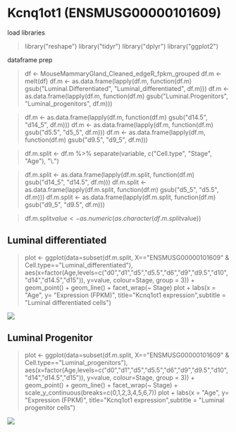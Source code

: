 # Kcnq1ot1 (ENSMUSG00000101609)

load libraries

> library("reshape")
> library("tidyr")
> library("dplyr")
> library("ggplot2")

dataframe prep
> df <- MouseMammaryGland_Cleaned_edgeR_fpkm_grouped
> df.m <- melt(df)
> df.m <- as.data.frame(lapply(df.m, function(df.m) gsub("Luminal.Differentiated", "Luminal_differentiated", df.m)))
> df.m <- as.data.frame(lapply(df.m, function(df.m) gsub("Luminal.Progenitors", "Luminal_progenitors", df.m)))

> df.m <- as.data.frame(lapply(df.m, function(df.m) gsub("d14.5", "d14_5", df.m)))
> df.m <- as.data.frame(lapply(df.m, function(df.m) gsub("d5.5", "d5_5", df.m)))
> df.m <- as.data.frame(lapply(df.m, function(df.m) gsub("d9.5", "d9_5", df.m)))

> df.m.split <- df.m %>% separate(variable, c("Cell.type", "Stage", "Age"), "\\.")

> df.m.split <- as.data.frame(lapply(df.m.split, function(df.m) gsub("d14_5", "d14.5", df.m)))
> df.m.split <- as.data.frame(lapply(df.m.split, function(df.m) gsub("d5_5", "d5.5", df.m)))
> df.m.split <- as.data.frame(lapply(df.m.split, function(df.m) gsub("d9_5", "d9.5", df.m)))

> df.m.split$value <- as.numeric(as.character(df.m.split$value))

## Luminal differentiated
> plot <- ggplot(data=subset(df.m.split, X=="ENSMUSG00000101609" & Cell.type=="Luminal_differentiated"), 
>                aes(x=factor(Age,levels=c("d0","d1","d5","d5.5","d6","d9","d9.5","d10","d14","d14.5","d15")), y=value, colour=Stage, group = 3)) +
>   geom_point() +
>   geom_line() +
>   facet_wrap(~ Stage) 
> plot + labs(x = "Age", y= "Expression (FPKM)", title="Kcnq1ot1 expression",subtitle = "Luminal differentiated cells") 

![](https://github.com/AFS-Part-II-Projects/Jemima_Becker/blob/main/images/kcnq1ot1%20ld.png)

## Luminal Progenitor
> plot <- ggplot(data=subset(df.m.split, X=="ENSMUSG00000101609" & Cell.type=="Luminal_progenitors"), 
>                aes(x=factor(Age,levels=c("d0","d1","d5","d5.5","d6","d9","d9.5","d10","d14","d14.5","d15")), y=value, colour=Stage, group = 3)) +
>   geom_point() +
>   geom_line() +
>   facet_wrap(~ Stage) +
>   scale_y_continuous(breaks=c(0,1,2,3,4,5,6,7))
> plot + labs(x = "Age", y= "Expression (FPKM)", title="Kcnq1ot1 expression",subtitle = "Luminal progenitor cells") 

![](https://github.com/AFS-Part-II-Projects/Jemima_Becker/blob/main/images/kcnq1otmlp.png)
